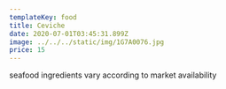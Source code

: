 ```yaml
---
templateKey: food
title: Ceviche
date: 2020-07-01T03:45:31.899Z
image: ../../../static/img/1G7A0076.jpg
price: 15
---
```

seafood ingredients vary according to market availability
